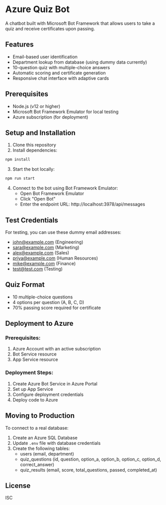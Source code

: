 # Azure Quiz Bot

A chatbot built with Microsoft Bot Framework that allows users to take a quiz and receive certificates upon passing.

## Features

- Email-based user identification
- Department lookup from database (using dummy data currently)
- 10-question quiz with multiple-choice answers
- Automatic scoring and certificate generation
- Responsive chat interface with adaptive cards

## Prerequisites

- Node.js (v12 or higher)
- Microsoft Bot Framework Emulator for local testing
- Azure subscription (for deployment)

## Setup and Installation

1. Clone this repository
2. Install dependencies:

```bash
npm install
```

3. Start the bot locally:

```bash
npm run start
```

4. Connect to the bot using Bot Framework Emulator:
   - Open Bot Framework Emulator
   - Click "Open Bot"
   - Enter the endpoint URL: http://localhost:3978/api/messages

## Test Credentials

For testing, you can use these dummy email addresses:

- john@example.com (Engineering)
- sara@example.com (Marketing)
- alex@example.com (Sales)
- priya@example.com (Human Resources)
- mike@example.com (Finance)
- test@test.com (Testing)

## Quiz Format

- 10 multiple-choice questions
- 4 options per question (A, B, C, D)
- 70% passing score required for certificate

## Deployment to Azure

### Prerequisites:

1. Azure Account with an active subscription
2. Bot Service resource
3. App Service resource

### Deployment Steps:

1. Create Azure Bot Service in Azure Portal
2. Set up App Service
3. Configure deployment credentials
4. Deploy code to Azure

## Moving to Production

To connect to a real database:

1. Create an Azure SQL Database
2. Update `.env` file with database credentials
3. Create the following tables:
   - users (email, department)
   - quiz_questions (id, question, option_a, option_b, option_c, option_d, correct_answer)
   - quiz_results (email, score, total_questions, passed, completed_at)

## License

ISC
